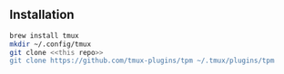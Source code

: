 ## Installation

```zsh
brew install tmux
mkdir ~/.config/tmux
git clone <<this repo>>
git clone https://github.com/tmux-plugins/tpm ~/.tmux/plugins/tpm
```
